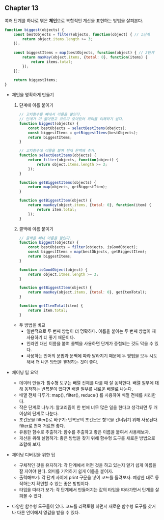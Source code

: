 ## Chapter 13

여러 단계를 하나로 엮은 **체인**으로 복합적인 계산을 표현하는 방법을 살펴본다.

```jsx
function biggest(objects) {
	const bestObjects = filter(objects, function(object) { // 1단계
		return object.items.length >= 3;
	});
	
	const biggestItems = map(bestObjects, function(object) { // 2단계
		return maxKey(object.items, {total: 0}, function(items) {
			return items.total;
		});
	});
	
	return biggestItems;
}
```

- 체인을 명확하게 만들기
    1. 단계에 이름 붙이기
        
        ```jsx
        // 고차함수를 빼내서 이름을 붙인다.
        // 단계가 더 짧아졌고 코드가 모여있어 의미를 이해하기 쉽다.
        function biggest(objects) {
        	const bestObjects = selectBestItems(obejcts);
        	const biggestItems = getBiggestItems(bestObjects);
        	return biggestItems;
        }
        
        // 고차함수에 이름을 붙여 현재 문맥에 추가.
        function selectBestItems(objects) {
        	return filter(objects, function(object) {
        		return object.items.length >= 3;
        	});
        }
        
        function getBiggestItems(objects) {
        	return map(objects, getBiggestItem);
        }
        
        function getBiggestItem(object) {
        	return maxKey(object.items, {total: 0}, function(item) {
        		return item.total;
        	});
        }
        ```
        
    2. 콜백에 이름 붙이기
        
        ```jsx
        // 콜백을 빼내 이름을 붙인다.	
        function biggest(objects) {
        	const bestObjects = filter(objects, isGoodObject);
        	const biggestItems = map(bestObjects, getBiggestItem);
        	return biggestItems;
        }
        
        function isGoodObject(object) {
        	return object.itmes.length >= 3;
        }
        
        function getBiggestItem(object) {
        	return maxKey(object.items, {total: 0}, getItemTotal);
        }
        
        function getItemTotal(item) {
        	return item.total;
        }
        ```
        
    - 두 방법을 비교
        - 일반적으로 두 번째 방법이 더 명확하다. 이름을 붙이는 두 번째 방법이 재사용하기 더 좋기 때문이다.
        - 인라인 대신 이름을 붙여 콜백을 사용하면 단계가 중첩되는 것도 막을 수 있다.
        - 사용하는 언어의 문법과 문맥에 따라 달라지기 때문에 두 방법을 모두 시도해서 더 나은 방법을 결정하는 것이 좋다.
          
- 체이닝 팁 요약
  - 데이터 만들기: 함수형 도구는 배열 전체를 다룰 때 잘 동작한다. 배열 일부에 대해 동작하는 반복문이 있다면 배열 일부를 새로운 배열로 나눈다.
  - 배열 전체 다루기: map(), filter(), reduce() 를 사용하여 배열 전체를 처리한다.
  - 작은 단계로 나누기: 알고리즘이 한 번에 너무 많은 일을 한다고 생각되면 두 개 이상의 단계로 나눈다.
  - 조건문을 filter()로 바꾸기: 반복문의 조건문은 항목을 건너뛰기 위해 사용된다. filter로 먼저 거르면 좋다.
  - 유용한 함수로 추출하기: 함수를 추출하고 좋은 이름을 붙여서 사용해보자.
  - 개선을 위해 실험하기: 좋은 방법을 찾기 위해 함수형 도구를 새로운 방법으로 조합해 보자.
      
- 체이닝 디버깅을 위한 팁
  - 구체적인 것을 유지하기: 각 단계에서 어떤 것을 하고 있는지 알기 쉽게 이름을 잘 지어야 한다. 의미를 기억하기 쉽게 이름을 붙이자.
  - 출력해보기: 각 단계 사이에 print 구문을 넣어 코드를 돌려보자. 예상한 대로 동작하는지 확인할 수 있는 좋은 방법이다.
  - 타입을 따라가 보기: 각 단계에서 만들어지는 값의 타입을 따라가면서 단계를 살펴볼 수 있다.
      
- 다양한 함수형 도구들이 있다. 코드를 리팩토링 하면서 새로운 함수형 도구를 찾거나 다른 언어에서 영감을 받을 수 있다.
